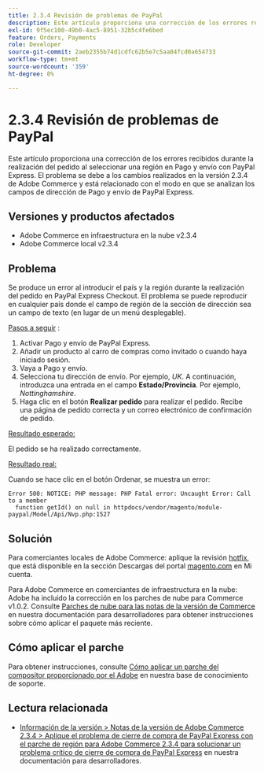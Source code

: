 ```yaml
---
title: 2.3.4 Revisión de problemas de PayPal
description: Este artículo proporciona una corrección de los errores recibidos durante la realización del pedido al seleccionar una región en Pago y envío con PayPal Express. El problema se debe a los cambios realizados en la versión 2.3.4 de Adobe Commerce y está relacionado con el modo en que se analizan los campos de dirección de Pago y envío de PayPal Express.
exl-id: 9f5ec100-49b0-4ac5-8951-32b5c4fe6bed
feature: Orders, Payments
role: Developer
source-git-commit: 2aeb2355b74d1cdfc62b5e7c5aa04fcd0a654733
workflow-type: tm+mt
source-wordcount: '359'
ht-degree: 0%

---
```


# 2.3.4 Revisión de problemas de PayPal

Este artículo proporciona una corrección de los errores recibidos durante la realización del pedido al seleccionar una región en Pago y envío con PayPal Express. El problema se debe a los cambios realizados en la versión 2.3.4 de Adobe Commerce y está relacionado con el modo en que se analizan los campos de dirección de Pago y envío de PayPal Express.

## Versiones y productos afectados

* Adobe Commerce en infraestructura en la nube v2.3.4
* Adobe Commerce local v2.3.4

## Problema

Se produce un error al introducir el país y la región durante la realización del pedido en PayPal Express Checkout. El problema se puede reproducir en cualquier país donde el campo de región de la sección de dirección sea un campo de texto (en lugar de un menú desplegable).

<u>Pasos a seguir</u> :

1. Activar Pago y envío de PayPal Express.
1. Añadir un producto al carro de compras como invitado o cuando haya iniciado sesión.
1. Vaya a Pago y envío.
1. Selecciona tu dirección de envío. Por ejemplo, *UK*. A continuación, introduzca una entrada en el campo **Estado/Provincia**. Por ejemplo, *Nottinghamshire*.
1. Haga clic en el botón **Realizar pedido** para realizar el pedido. Recibe una página de pedido correcta y un correo electrónico de confirmación de pedido.

<u>Resultado esperado:</u>

El pedido se ha realizado correctamente.

<u>Resultado real:</u>

Cuando se hace clic en el botón Ordenar, se muestra un error:

```
Error 500: NOTICE: PHP message: PHP Fatal error: Uncaught Error: Call to a member
  function getId() on null in httpdocs/vendor/magento/module-paypal/Model/Api/Nvp.php:1527
```

## Solución

Para comerciantes locales de Adobe Commerce: aplique la revisión [hotfix,](https://magento.com/tech-resources/download#download2353) que está disponible en la sección Descargas del portal [magento.com](https://magento.com) en Mi cuenta.

Para Adobe Commerce en comerciantes de infraestructura en la nube: Adobe ha incluido la corrección en los parches de nube para Commerce v1.0.2. Consulte [Parches de nube para las notas de la versión de Commerce](https://experienceleague.adobe.com/es/docs/commerce-cloud-service/user-guide/release-notes/cloud-patches?itm_source=devdocs&amp;itm_medium=quick_search&amp;itm_campaign=federated_search&amp;itm_term=cloud%20patche) en nuestra documentación para desarrolladores para obtener instrucciones sobre cómo aplicar el paquete más reciente.

## Cómo aplicar el parche

Para obtener instrucciones, consulte [Cómo aplicar un parche del compositor proporcionado por el Adobe](/help/how-to/general/how-to-apply-a-composer-patch-provided-by-magento.md) en nuestra base de conocimiento de soporte.

## Lectura relacionada

* [Información de la versión > Notas de la versión de Adobe Commerce 2.3.4 > Aplique el problema de cierre de compra de PayPal Express con el parche de región para Adobe Commerce 2.3.4 para solucionar un problema crítico de cierre de compra de PayPal Express](https://commerce-docs.github.io/devdocs-archive/2.3/guides/v2.3/release-notes/release-notes-2-3-4-commerce.html#apply-the-paypal-express-checkout-issue-with-region-patch-for-magento-234-to-address-a-critical-paypal-express-checkout-issue) en nuestra documentación para desarrolladores.
